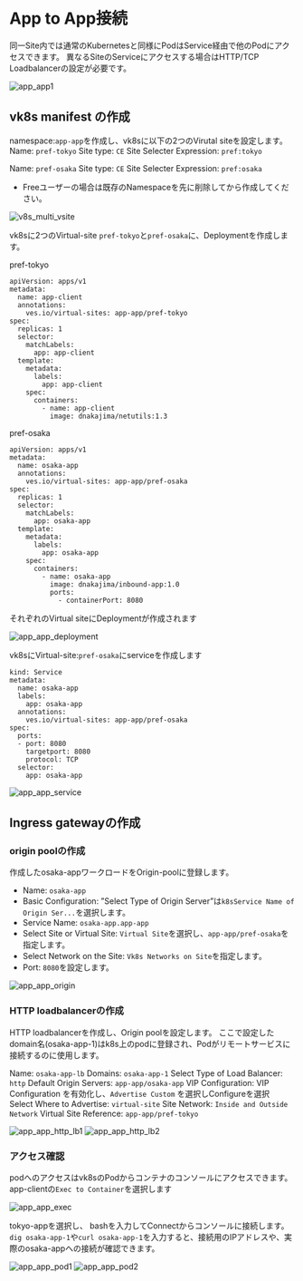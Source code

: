 # App to App接続

同一Site内では通常のKubernetesと同様にPodはService経由で他のPodにアクセスできます。
異なるSiteのServiceにアクセスする場合はHTTP/TCP Loadbalancerの設定が必要です。

![app_app1](./pics/app_app1.png)

## vk8s manifest の作成

namespace:`app-app`を作成し、vk8sに以下の2つのVirutal siteを設定します。
Name: `pref-tokyo`
Site type: `CE`
Site Selecter Expression: `pref:tokyo`

Name: `pref-osaka`
Site type: `CE`
Site Selecter Expression: `pref:osaka`

- Freeユーザーの場合は既存のNamespaceを先に削除してから作成してください。

![v8s_multi_vsite](./pics/v8s_multi_vsite.png)

vk8sに2つのVirtual-site `pref-tokyo`と`pref-osaka`に、Deploymentを作成します。

pref-tokyo

```kind: Deployment
apiVersion: apps/v1
metadata:
  name: app-client
  annotations:
    ves.io/virtual-sites: app-app/pref-tokyo
spec:
  replicas: 1
  selector:
    matchLabels:
      app: app-client
  template:
    metadata:
      labels:
        app: app-client
    spec:
      containers:
        - name: app-client
          image: dnakajima/netutils:1.3
```

pref-osaka

```kind: Deployment
apiVersion: apps/v1
metadata:
  name: osaka-app
  annotations:
    ves.io/virtual-sites: app-app/pref-osaka
spec:
  replicas: 1
  selector:
    matchLabels:
      app: osaka-app
  template:
    metadata:
      labels:
        app: osaka-app
    spec:
      containers:
        - name: osaka-app
          image: dnakajima/inbound-app:1.0
          ports:
            - containerPort: 8080
```

それぞれのVirtual siteにDeploymentが作成されます

![app_app_deployment](./pics/app_app_deployment.png)

vk8sにVirtual-site:`pref-osaka`にserviceを作成します

```apiVersion: v1
kind: Service
metadata:
  name: osaka-app
  labels:
    app: osaka-app
  annotations:
    ves.io/virtual-sites: app-app/pref-osaka
spec:
  ports:
  - port: 8080
    targetport: 8080
    protocol: TCP
  selector:
    app: osaka-app
```

![app_app_service](./pics/app_app_service.png)

## Ingress gatewayの作成

### origin poolの作成

作成したosaka-appワークロードをOrigin-poolに登録します。

- Name: `osaka-app`
- Basic Configuration: ”Select Type of Origin Server”は`k8sService Name of Origin Ser...`を選択します。
- Service Name: `osaka-app.app-app`
- Select Site or Virtual Site: `Virtual Site`を選択し、`app-app/pref-osaka`を指定します。
- Select Network on the Site: `Vk8s Networks on Site`を指定します。
- Port: `8080`を設定します。

![app_app_origin](./pics/app_app_origin.png)

### HTTP loadbalancerの作成

HTTP loadbalancerを作成し、Origin poolを設定します。
ここで設定したdomain名(osaka-app-1)はk8s上のpodに登録され、Podがリモートサービスに接続するのに使用します。

Name: `osaka-app-lb`
Domains: `osaka-app-1`
Select Type of Load Balancer: `http`
Default Origin Servers: `app-app/osaka-app`
VIP Configuration: VIP Configuration を有効化し、`Advertise Custom` を選択しConfigureを選択
Select Where to Advertise: `virtual-site`
Site Network: `Inside and Outside Network`
Virtual Site Reference: `app-app/pref-tokyo`

![app_app_http_lb1](./pics/http_lb1.png)
![app_app_http_lb2](./pics/http_lb2.png)

### アクセス確認

podへのアクセスはvk8sのPodからコンテナのコンソールにアクセスできます。
app-clientの`Exec to Container`を選択します

![app_app_exec](./pics/app_app_exec.png)

tokyo-appを選択し、 bashを入力してConnectからコンソールに接続します。`dig osaka-app-1`や`curl osaka-app-1`を入力すると、接続用のIPアドレスや、実際のosaka-appへの接続が確認できます。

![app_app_pod1](./pics/app_app_pod1.png)
![app_app_pod2](./pics/app_app_pod2.png)
